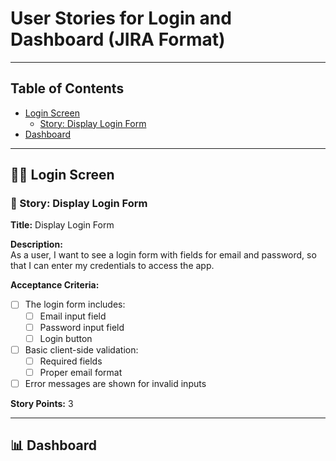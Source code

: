 # User Stories for Login and Dashboard (JIRA Format)

---

## Table of Contents

- [Login Screen](#login-screen)
  - [Story: Display Login Form](#story-display-login-form)
- [Dashboard](#dashboard) <!-- Placeholder for future stories -->

---

## 🧑‍💻 Login Screen

### 📝 Story: Display Login Form

**Title:** Display Login Form

**Description:**  
As a user, I want to see a login form with fields for email and password, so that I can enter my credentials to access the app.

**Acceptance Criteria:**

- [ ] The login form includes:
  - [ ] Email input field
  - [ ] Password input field
  - [ ] Login button
- [ ] Basic client-side validation:
  - [ ] Required fields
  - [ ] Proper email format
- [ ] Error messages are shown for invalid inputs

**Story Points:** 3

---

## 📊 Dashboard

<!-- Add dashboard user stories here as needed -->